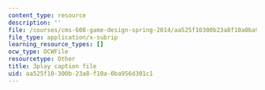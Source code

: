 ```yaml
---
content_type: resource
description: ''
file: /courses/cms-608-game-design-spring-2014/aa525f10300b23a8f10a0ba956d301c1_1506649.srt
file_type: application/x-subrip
learning_resource_types: []
ocw_type: OCWFile
resourcetype: Other
title: 3play caption file
uid: aa525f10-300b-23a8-f10a-0ba956d301c1
---
```

